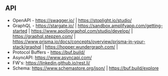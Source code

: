 ## API

- OpenAPI -  https://swagger.io/ | https://stoplight.io/studio/
- GraphQL -  https://stargate.io/ | https://sandbox.amplifyapp.com/getting-started | https://www.apollographql.com/studio/develop/ | https://graphql.stepzen.com/ | https://www.prisma.io/docs/concepts/overview/prisma-in-your-stack/graphql | https://hopper.wundergraph.com/ |
- Protocol Buffers - https://buf.build/
- AsyncAPI: https://www.asyncapi.com/
- FW's: https://linkedin.github.io/rest.li/
- Schema: https://www.schemastore.org/json/ | https://buf.build/explore
